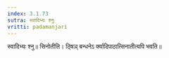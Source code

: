 ```yaml
---
index: 3.1.73
sutra: स्वादिभ्यः श्नुः
vritti: padamanjari
---
```


 स्वादिभ्यः श्नु॥ सिनोतीति। ठ्षिञ् बन्धनेऽ र्क्यादिपाठात्सिनातीत्यपि भवति॥